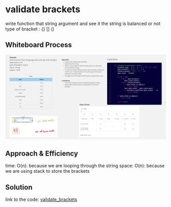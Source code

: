 # validate brackets

write function that string argument and see it the string is balanced or not
type of bracket : {} [] ()

## Whiteboard Process

<!-- Embedded whiteboard image -->

![whiteboard](./wb-validate-brackets.png)

## Approach & Efficiency

time: O(n): because we are looping through the string
space: O(n): because we are using stack to store the brackets

## Solution

link to the code: [validate_brackets](./validate_brackets.py)
